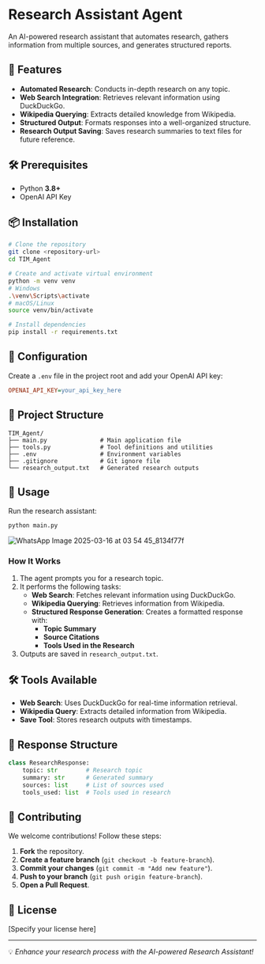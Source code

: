 # Research Assistant Agent

An AI-powered research assistant that automates research, gathers information from multiple sources, and generates structured reports.

## 🚀 Features
- **Automated Research**: Conducts in-depth research on any topic.
- **Web Search Integration**: Retrieves relevant information using DuckDuckGo.
- **Wikipedia Querying**: Extracts detailed knowledge from Wikipedia.
- **Structured Output**: Formats responses into a well-organized structure.
- **Research Output Saving**: Saves research summaries to text files for future reference.

## 🛠 Prerequisites
- Python **3.8+**
- OpenAI API Key

## 📦 Installation

```bash
# Clone the repository
git clone <repository-url>
cd TIM_Agent

# Create and activate virtual environment
python -m venv venv
# Windows
.\venv\Scripts\activate
# macOS/Linux
source venv/bin/activate

# Install dependencies
pip install -r requirements.txt
```

## 🔧 Configuration
Create a `.env` file in the project root and add your OpenAI API key:

```ini
OPENAI_API_KEY=your_api_key_here
```

## 📁 Project Structure
```
TIM_Agent/
├── main.py               # Main application file
├── tools.py              # Tool definitions and utilities
├── .env                  # Environment variables
├── .gitignore            # Git ignore file
└── research_output.txt   # Generated research outputs
```

## 🚀 Usage
Run the research assistant:

```bash
python main.py
```
![WhatsApp Image 2025-03-16 at 03 54 45_8134f77f](https://github.com/user-attachments/assets/7dd83734-52e1-4e09-880f-383f9d29a028)


### How It Works
1. The agent prompts you for a research topic.
2. It performs the following tasks:
   - **Web Search**: Fetches relevant information using DuckDuckGo.
   - **Wikipedia Querying**: Retrieves information from Wikipedia.
   - **Structured Response Generation**: Creates a formatted response with:
     - **Topic Summary**
     - **Source Citations**
     - **Tools Used in the Research**
3. Outputs are saved in `research_output.txt`.

## 🛠 Tools Available
- **Web Search**: Uses DuckDuckGo for real-time information retrieval.
- **Wikipedia Query**: Extracts detailed information from Wikipedia.
- **Save Tool**: Stores research outputs with timestamps.

## 📄 Response Structure
```python
class ResearchResponse:
    topic: str        # Research topic
    summary: str      # Generated summary
    sources: list     # List of sources used
    tools_used: list  # Tools used in research
```

## 🤝 Contributing
We welcome contributions! Follow these steps:
1. **Fork** the repository.
2. **Create a feature branch** (`git checkout -b feature-branch`).
3. **Commit your changes** (`git commit -m "Add new feature"`).
4. **Push to your branch** (`git push origin feature-branch`).
5. **Open a Pull Request**.

## 📜 License
[Specify your license here]

---
💡 *Enhance your research process with the AI-powered Research Assistant!*

